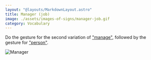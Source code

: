 ```yaml
---
layout: "@layouts/MarkdownLayout.astro"
title: Manager (job)
image: ./assets/images-of-signs/manager-job.gif
category: Vocabulary
---
```


Do the gesture for the second variation of ["manage"](./manage#variation-2),
followed by the gesture for ["person"](./person).

![Manager](@signs/manager-job.gif)
